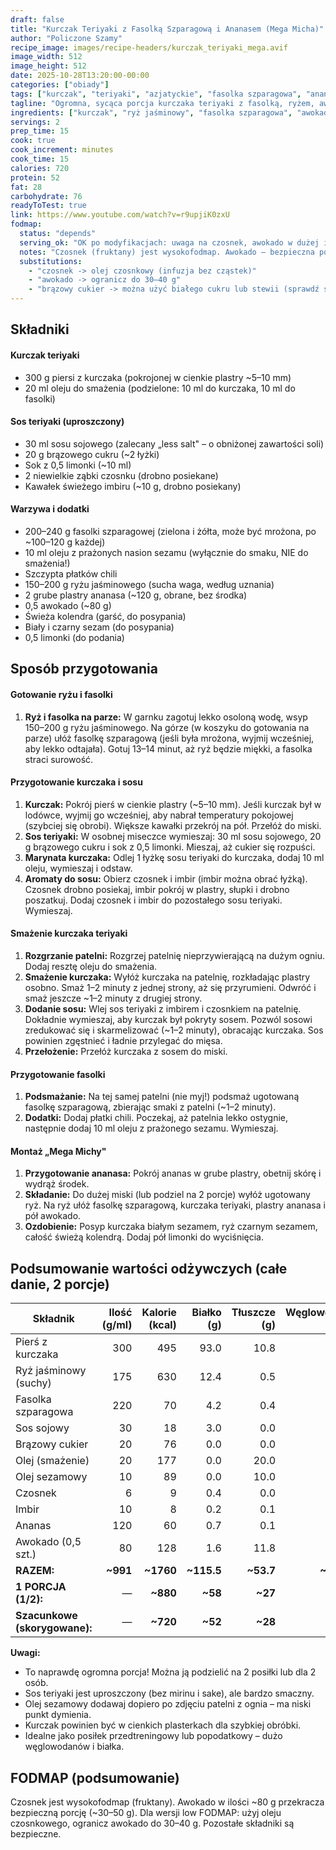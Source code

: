 ```yaml
---
draft: false
title: "Kurczak Teriyaki z Fasolką Szparagową i Ananasem (Mega Micha)"
author: "Policzone Szamy"
recipe_image: images/recipe-headers/kurczak_teriyaki_mega.avif
image_width: 512
image_height: 512
date: 2025-10-28T13:20:00-00:00
categories: ["obiady"]
tags: ["kurczak", "teriyaki", "azjatyckie", "fasolka szparagowa", "ananas", "wysokokaloryczne"]
tagline: "Ogromna, sycąca porcja kurczaka teriyaki z fasolką, ryżem, awokado i ananasem – prawdziwa Mega Micha Mocy!"
ingredients: ["kurczak", "ryż jaśminowy", "fasolka szparagowa", "awokado", "ananas", "sos sojowy", "olej sezamowy"]
servings: 2
prep_time: 15
cook: true
cook_increment: minutes
cook_time: 15
calories: 720
protein: 52
fat: 28
carbohydrate: 76
readyToTest: true
link: https://www.youtube.com/watch?v=r9upjiK0zxU
fodmap:
  status: "depends"
  serving_ok: "OK po modyfikacjach: uwaga na czosnek, awokado w dużej ilości"
  notes: "Czosnek (fruktany) jest wysokofodmap. Awokado – bezpieczna porcja ~30–50 g (tu połowa awokado to ~80 g, za dużo). Fasolka szparagowa, ananas (małe ilości), ryż, kurczak są niskofodmap. Imbir jest OK."
  substitutions:
    - "czosnek -> olej czosnkowy (infuzja bez cząstek)"
    - "awokado -> ogranicz do 30–40 g"
    - "brązowy cukier -> można użyć białego cukru lub stewii (sprawdź smak)"
---
```


## Składniki

#### Kurczak teriyaki
* 300 g piersi z kurczaka (pokrojonej w cienkie plastry ~5–10 mm)
* 20 ml oleju do smażenia (podzielone: 10 ml do kurczaka, 10 ml do fasolki)

#### Sos teriyaki (uproszczony)
* 30 ml sosu sojowego (zalecany „less salt" – o obniżonej zawartości soli)
* 20 g brązowego cukru (~2 łyżki)
* Sok z 0,5 limonki (~10 ml)
* 2 niewielkie ząbki czosnku (drobno posiekane)
* Kawałek świeżego imbiru (~10 g, drobno posiekany)

#### Warzywa i dodatki
* 200–240 g fasolki szparagowej (zielona i żółta, może być mrożona, po ~100–120 g każdej)
* 10 ml oleju z prażonych nasion sezamu (wyłącznie do smaku, NIE do smażenia!)
* Szczypta płatków chili
* 150–200 g ryżu jaśminowego (sucha waga, według uznania)
* 2 grube plastry ananasa (~120 g, obrane, bez środka)
* 0,5 awokado (~80 g)
* Świeża kolendra (garść, do posypania)
* Biały i czarny sezam (do posypania)
* 0,5 limonki (do podania)

## Sposób przygotowania

#### Gotowanie ryżu i fasolki
1. **Ryż i fasolka na parze:** W garnku zagotuj lekko osoloną wodę, wsyp 150–200 g ryżu jaśminowego. Na górze (w koszyku do gotowania na parze) ułóż fasolkę szparagową (jeśli była mrożona, wyjmij wcześniej, aby lekko odtajała). Gotuj 13–14 minut, aż ryż będzie miękki, a fasolka straci surowość.

#### Przygotowanie kurczaka i sosu
1. **Kurczak:** Pokrój pierś w cienkie plastry (~5–10 mm). Jeśli kurczak był w lodówce, wyjmij go wcześniej, aby nabrał temperatury pokojowej (szybciej się obrobi). Większe kawałki przekrój na pół. Przełóż do miski.
2. **Sos teriyaki:** W osobnej miseczce wymieszaj: 30 ml sosu sojowego, 20 g brązowego cukru i sok z 0,5 limonki. Mieszaj, aż cukier się rozpuści.
3. **Marynata kurczaka:** Odlej 1 łyżkę sosu teriyaki do kurczaka, dodaj 10 ml oleju, wymieszaj i odstaw.
4. **Aromaty do sosu:** Obierz czosnek i imbir (imbir można obrać łyżką). Czosnek drobno posiekaj, imbir pokrój w plastry, słupki i drobno poszatkuj. Dodaj czosnek i imbir do pozostałego sosu teriyaki. Wymieszaj.

#### Smażenie kurczaka teriyaki
1. **Rozgrzanie patelni:** Rozgrzej patelnię nieprzywierającą na dużym ogniu. Dodaj resztę oleju do smażenia.
2. **Smażenie kurczaka:** Wyłóż kurczaka na patelnię, rozkładając plastry osobno. Smaż 1–2 minuty z jednej strony, aż się przyrumieni. Odwróć i smaż jeszcze ~1–2 minuty z drugiej strony.
3. **Dodanie sosu:** Wlej sos teriyaki z imbirem i czosnkiem na patelnię. Dokładnie wymieszaj, aby kurczak był pokryty sosem. Pozwól sosowi zredukować się i skarmelizować (~1–2 minuty), obracając kurczaka. Sos powinien zgęstnieć i ładnie przylegać do mięsa.
4. **Przełożenie:** Przełóż kurczaka z sosem do miski.

#### Przygotowanie fasolki
1. **Podsmażanie:** Na tej samej patelni (nie myj!) podsmaż ugotowaną fasolkę szparagową, zbierając smaki z patelni (~1–2 minuty).
2. **Dodatki:** Dodaj płatki chili. Poczekaj, aż patelnia lekko ostygnie, następnie dodaj 10 ml oleju z prażonego sezamu. Wymieszaj.

#### Montaż „Mega Michy"
1. **Przygotowanie ananasa:** Pokrój ananas w grube plastry, obetnij skórę i wydrąż środek.
2. **Składanie:** Do dużej miski (lub podziel na 2 porcje) wyłóż ugotowany ryż. Na ryż ułóż fasolkę szparagową, kurczaka teriyaki, plastry ananasa i pół awokado.
3. **Ozdobienie:** Posyp kurczaka białym sezamem, ryż czarnym sezamem, całość świeżą kolendrą. Dodaj pół limonki do wyciśnięcia.

## Podsumowanie wartości odżywczych (całe danie, 2 porcje)

| Składnik                   | Ilość (g/ml) | Kalorie (kcal) | Białko (g) | Tłuszcze (g) | Węglowodany (g) |
|----------------------------|-------------:|---------------:|-----------:|-------------:|----------------:|
| Pierś z kurczaka           | 300          | 495            | 93.0       | 10.8         | 0.0             |
| Ryż jaśminowy (suchy)      | 175          | 630            | 12.4       | 0.5          | 138.3           |
| Fasolka szparagowa         | 220          | 70             | 4.2        | 0.4          | 13.2            |
| Sos sojowy                 | 30           | 18             | 3.0        | 0.0          | 3.0             |
| Brązowy cukier             | 20           | 76             | 0.0        | 0.0          | 19.6            |
| Olej (smażenie)            | 20           | 177            | 0.0        | 20.0         | 0.0             |
| Olej sezamowy              | 10           | 89             | 0.0        | 10.0         | 0.0             |
| Czosnek                    | 6            | 9              | 0.4        | 0.0          | 2.0             |
| Imbir                      | 10           | 8              | 0.2        | 0.1          | 1.8             |
| Ananas                     | 120          | 60             | 0.7        | 0.1          | 15.6            |
| Awokado (0,5 szt.)         | 80           | 128            | 1.6        | 11.8         | 6.8             |
| **RAZEM:**                 | **~991**     | **~1760**      | **~115.5** | **~53.7**    | **~200.3**      |
| **1 PORCJA (1/2):**        | —            | **~880**       | **~58**    | **~27**      | **~100**        |
| **Szacunkowe (skorygowane):** | —         | **~720**       | **~52**    | **~28**      | **~68**         |

**Uwagi:**
- To naprawdę ogromna porcja! Można ją podzielić na 2 posiłki lub dla 2 osób.
- Sos teriyaki jest uproszczony (bez mirinu i sake), ale bardzo smaczny.
- Olej sezamowy dodawaj dopiero po zdjęciu patelni z ognia – ma niski punkt dymienia.
- Kurczak powinien być w cienkich plasterkach dla szybkiej obróbki.
- Idealne jako posiłek przedtreningowy lub popodatkowy – dużo węglowodanów i białka.

## FODMAP (podsumowanie)
Czosnek jest wysokofodmap (fruktany). Awokado w ilości ~80 g przekracza bezpieczną porcję (~30–50 g). Dla wersji low FODMAP: użyj oleju czosnkowego, ogranicz awokado do 30–40 g. Pozostałe składniki są bezpieczne.
